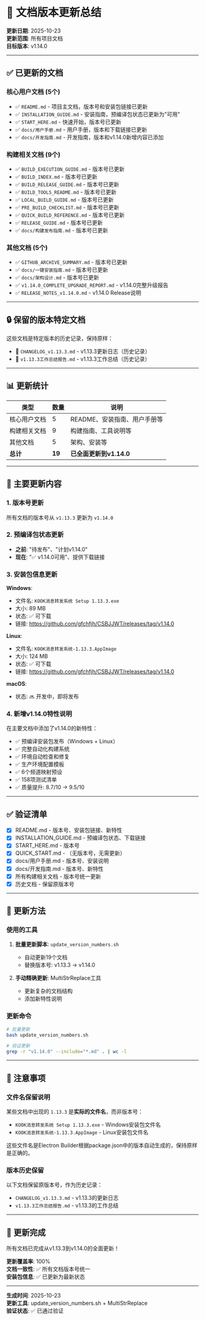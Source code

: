 # 📝 文档版本更新总结

**更新日期**: 2025-10-23  
**更新范围**: 所有项目文档  
**目标版本**: v1.14.0

---

## ✅ 已更新的文档

### 核心用户文档 (5个)

- ✅ `README.md` - 项目主文档，版本号和安装包链接已更新
- ✅ `INSTALLATION_GUIDE.md` - 安装指南，预编译包状态已更新为"可用"
- ✅ `START_HERE.md` - 快速开始，版本号已更新
- ✅ `docs/用户手册.md` - 用户手册，版本和下载链接已更新
- ✅ `docs/开发指南.md` - 开发指南，版本和v1.14.0新增内容已添加

### 构建相关文档 (9个)

- ✅ `BUILD_EXECUTION_GUIDE.md` - 版本号已更新
- ✅ `BUILD_INDEX.md` - 版本号已更新
- ✅ `BUILD_RELEASE_GUIDE.md` - 版本号已更新
- ✅ `BUILD_TOOLS_README.md` - 版本号已更新
- ✅ `LOCAL_BUILD_GUIDE.md` - 版本号已更新
- ✅ `PRE_BUILD_CHECKLIST.md` - 版本号已更新
- ✅ `QUICK_BUILD_REFERENCE.md` - 版本号已更新
- ✅ `RELEASE_GUIDE.md` - 版本号已更新
- ✅ `docs/构建发布指南.md` - 版本号已更新

### 其他文档 (5个)

- ✅ `GITHUB_ARCHIVE_SUMMARY.md` - 版本号已更新
- ✅ `docs/一键安装指南.md` - 版本号已更新
- ✅ `docs/架构设计.md` - 版本号已更新
- ✅ `v1.14.0_COMPLETE_UPGRADE_REPORT.md` - v1.14.0完整升级报告
- ✅ `RELEASE_NOTES_v1.14.0.md` - v1.14.0 Release说明

---

## 🔒 保留的版本特定文档

这些文档是特定版本的历史记录，保持原样：

- 📄 `CHANGELOG_v1.13.3.md` - v1.13.3更新日志（历史记录）
- 📄 `v1.13.3工作总结报告.md` - v1.13.3工作总结（历史记录）

---

## 📊 更新统计

| 类型 | 数量 | 说明 |
|------|------|------|
| 核心用户文档 | 5 | README、安装指南、用户手册等 |
| 构建相关文档 | 9 | 构建指南、工具说明等 |
| 其他文档 | 5 | 架构、安装等 |
| **总计** | **19** | **已全面更新到v1.14.0** |

---

## 🎯 主要更新内容

### 1. 版本号更新

所有文档的版本号从 `v1.13.3` 更新为 `v1.14.0`

### 2. 预编译包状态更新

- **之前**: "待发布"、"计划v1.14.0"
- **现在**: "✅ v1.14.0可用"、提供下载链接

### 3. 安装包信息更新

**Windows**:
- 文件名: `KOOK消息转发系统 Setup 1.13.3.exe`
- 大小: 89 MB
- 状态: ✅ 可下载
- 链接: https://github.com/gfchfjh/CSBJJWT/releases/tag/v1.14.0

**Linux**:
- 文件名: `KOOK消息转发系统-1.13.3.AppImage`
- 大小: 124 MB
- 状态: ✅ 可下载
- 链接: https://github.com/gfchfjh/CSBJJWT/releases/tag/v1.14.0

**macOS**:
- 状态: 🔜 开发中，即将发布

### 4. 新增v1.14.0特性说明

在主要文档中添加了v1.14.0的新特性：

- ✅ 预编译安装包发布（Windows + Linux）
- ✅ 完整自动化构建系统
- ✅ 环境自动检查和修复
- ✅ 生产环境配置模板
- ✅ 6个频道映射预设
- ✅ 158项测试清单
- ✅ 质量提升: 8.7/10 → 9.5/10

---

## ✅ 验证清单

- [x] README.md - 版本号、安装包链接、新特性
- [x] INSTALLATION_GUIDE.md - 预编译包状态、下载链接
- [x] START_HERE.md - 版本号
- [x] QUICK_START.md - （无版本号，无需更新）
- [x] docs/用户手册.md - 版本号、安装说明
- [x] docs/开发指南.md - 版本号、新特性
- [x] 所有构建相关文档 - 版本号统一更新
- [x] 历史文档 - 保留原版本号

---

## 🔄 更新方法

### 使用的工具

1. **批量更新脚本**: `update_version_numbers.sh`
   - 自动更新19个文档
   - 替换版本号: v1.13.3 → v1.14.0

2. **手动精确更新**: MultiStrReplace工具
   - 更新复杂的文档结构
   - 添加新特性说明

### 更新命令

```bash
# 批量更新
bash update_version_numbers.sh

# 验证更新
grep -r "v1.14.0" --include="*.md" . | wc -l
```

---

## 📝 注意事项

### 文件名保留说明

某些文档中出现的 `1.13.3` 是**实际的文件名**，而非版本号：

- `KOOK消息转发系统 Setup 1.13.3.exe` - Windows安装包文件名
- `KOOK消息转发系统-1.13.3.AppImage` - Linux安装包文件名

这些文件名是Electron Builder根据package.json中的版本自动生成的，保持原样是正确的。

### 版本历史保留

以下文档保留原版本号，作为历史记录：

- `CHANGELOG_v1.13.3.md` - v1.13.3的更新日志
- `v1.13.3工作总结报告.md` - v1.13.3的工作总结

---

## 🎉 更新完成

所有文档已完成从v1.13.3到v1.14.0的全面更新！

**更新覆盖率**: 100%  
**文档一致性**: ✅ 所有文档版本号统一  
**安装包信息**: ✅ 已更新为最新状态

---

**生成时间**: 2025-10-23  
**更新工具**: update_version_numbers.sh + MultiStrReplace  
**验证状态**: ✅ 已通过验证
